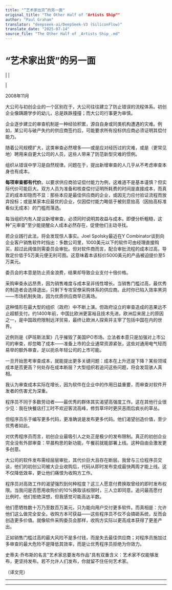 ```yaml
---
title: "“艺术家出货”的另一面"
original_title: "The Other Half of "Artists Ship""
author: "Paul Graham"
translator: "deepseek-ai/DeepSeek-V3 (SiliconFlow)"
translate_date: "2025-07-14"
source_file: "The Other Half of _Artists Ship_.md"
---
```


# “艺术家出货”的另一面

| | [](index.html)  

|  

2008年11月  

大公司与初创企业的一个区别在于，大公司往往建立了防止错误的流程体系。初创企业像蹒跚学步的幼儿，总是跌跌撞撞；而大公司行事更为审慎。  

企业逐步建立的审查机制是一种经验积累，源自自身或同类机构遭遇的灾难。例如，某公司与破产失约的供应商签约后，可能要求所有投标供应商必须证明其偿付能力。  

随着公司规模扩大，这类审查必然增多——或是应对经历过的灾难，或是（更常见地）聘用来自更大公司的人员，这些人带来了防范新型灾难的惯例。  

组织从错误中学习是自然规律。问题在于，提出新增审查的人几乎从不考虑审查本身也有成本。  

**每项审查都有代价**。以要求供应商验证偿付能力为例，这难道不是基本谨慎？但实际代价可能巨大。双方人员为准备和核查偿付证明所耗费的时间是直接成本，而真正的成本却隐而不显：那些本应是最佳供应商的企业，或因无力应付验证流程而放弃投标；或是某家本应最优的企业，仅因偿付能力略低于被刻意抬高（因抬高标准看似无成本）的门槛而落选。  

每当组织内有人提议新增审查，必须同时说明其收益与成本。即便分析粗糙，这种"元审查"至少能提醒众人成本必然存在，促使他们主动寻找。  

若企业践行此法，将会发现惊人事实。Joel Spolsky最近在Y Combinator谈到向企业客户销售软件时指出：多数公司里，1000美元以下的软件可由经理直接购买，超过此阈值则需委员会审批。但对软件商而言，配合审批流程的成本过高，导致定价低于5万美元便无利可图。这意味着本该标价5000美元的产品被迫提价至5万美元。  

委员会的本意是防止资金浪费，结果却导致企业支付十倍价格。  

采购审查永远昂贵，因为销售难度与成本呈非线性增长。当销售门槛过高，最优秀的制造者会选择退出，只剩下专攻官僚采购体系的供应商。此时你已陷入效率黑洞——市场机制失效，因为优质供应商早已离场。  

这种情形在最大型的组织（政府）中不断上演。但政府设立的审查造成的恶果远不止超额支付。约1400年前，中国比欧洲更富裕且技术先进。欧洲后来居上的原因之一，是中国政府限制远洋贸易，最终让欧洲人探索并主宰了包括中国在内的世界。  

近例则是《萨班斯法案》几乎摧毁了美国IPO市场。立法者本意只是加强对上市公司的审查，却忽略了成本——准备上市的企业通常资源紧张，这些对通用电气轻而易举的额外审查，足以扼杀年轻公司的上市可能。  

一旦开始思考审查成本，就能提出更多关键问题：成本在上升还是下降？某些领域成本是否更高？何处存在成本断层？大型组织若追问这些问题，将会发现骇人真相。  

我认为审查成本实际在增长，因为软件在企业中的作用日益重要，而审查对软件开发者的伤害尤为深重。  

程序员不同于多数劳动者——最优秀的群体其实渴望高强度工作。这在其他行业很少见：我在快餐店打工时不欢迎客流高峰，修剪草坪时更厌恶雨后疯长的草丛。  

但程序员乐于编写更多代码，更准确说是发布更多代码。他们渴望创造价值，至少优秀者如此。  

对优秀程序员而言，初创企业最吸引人之处正是极少的发布限制。真正的初创企业完全没有外部审查：早晨构思的新功能，午餐前就能部署上线。这种自由会激发更多创意。  

大公司的软件发布需经层层审批，其代价巨大且存在断层。我曾与三位程序员交谈，他们的初创公司被大企业收购后，代码从即时发布变成最快两周才能上线。这不仅降低效率，更让他们痛恨为收购方工作。  

程序员对高效工作的渴望强烈到何种程度？这三人愿意付费换取曾经的即时发布权限。当我问是否愿用收购价的10%换取该权限时，三人立即同意。追问最高愿付比例时，他们拒绝深想，但我感觉可能高达半数。  

他们愿牺牲数十万乃至数百万美元，只为能向用户交付更多软件。而真相是：允许他们这么做完全安全。收购方本可获益——这些程序员不仅不会搞砸系统，反而会创造更多价值。就像软件采购委员会那样，收购方实际以更高成本获得了更差产出。  

正如销售门槛过高的最大风险不是多付钱，而是失去最佳供应商；对程序员施加过多审查的最大危险不是降低其效率，而是让优秀程序员拒绝为你效力。  

史蒂夫·乔布斯的名言"艺术家总要发布作品"具有双重含义：艺术家不仅能够发布，更坚持发布。若不允许人们发布，你就留不住任何艺术家。  

（译文完）

***  
  
---